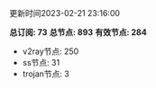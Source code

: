 更新时间2023-02-21 23:16:00

**总订阅: 73**
**总节点: 893**
**有效节点: 284**
- v2ray节点: 250
- ss节点: 31
- trojan节点: 3
